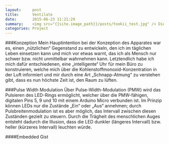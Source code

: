 ```yaml
---
layout:     post
title:      Ventilate
date:       2015-06-23 11:21:29
summary:    <img src="{{site.image_path}}/posts/tookii_test.jpg" /> Die letzte Aufgabe bestand darin, einen auf dem Arduino Mikrocontroller basierenden, funktionsfähigen Prototypen bzw. „Apparat“ zu entwickeln, welcher auf einen bestimmten Input einen bestimmten Output liefert. Die Wahl der Sensoren und Komponenten zur Ein- und Ausgabe waren dabei frei wählbar.
categories: Project
---
```


###Konzeption
Mein Hauptintention bei der Konzeption des Apparates war es, einen „nützlichen“ Gegenstand zu entwickeln, den ich im täglichen Leben einsetzen kann und mich vor etwas warnt, das ich als Mensch nur schwer bzw. nicht unmittelbar wahrnehmen kann. Letztendlich habe ich mich dafür entschiedenen, eine „intelligente“ Uhr für mein Büro zu konstruieren, welche mich über die Kohlenstoffmonoxid-Konzentration in der Luft informiert und mir durch eine Art „Schnapp-Atmung“ zu verstehen gibt, dass es nun höchste Zeit ist, den Raum zu lüften.

###Pulse Width Modulation
Über Pulse-Width-Modulation (PMW) wird das Pulsieren des LED-Rings ermöglicht, welcher über die PMW-fähigen, digitalen Pins 5, 9 und 10 mit einem Arduino Micro verbunden ist. Im Prinzip können LEDs nur die Zustände „Ein“ oder „Aus“ annehmen; durch Pulsbreitenmodulation ist es aber möglich, das Intervall zwischen diesen Zuständen gezielt zu steuern. Durch die Trägheit des menschlichen Auges entsteht dadurch die Illusion, dass die LED dunkler (längeres Intervall) bzw. heller (kürzeres Intervall) leuchten würde.

####Embedded Gist 
<script src="https://gist.github.com/pfingstday/1932989f2535daaa0618.js"></script>

